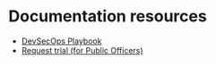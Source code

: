 # Documentation resources

- [DevSecOps Playbook](https://docs.developer.tech.gov.sg/docs/devsecops-playbook/#/)
- [Request trial (for Public Officers)](./subscription#11-can-i-request-for-a-trial-subscription)
